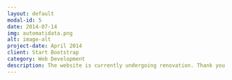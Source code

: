 ```yaml
---
layout: default
modal-id: 5
date: 2014-07-14
img: automatidata.png
alt: image-alt
project-date: April 2014
client: Start Bootstrap
category: Web Development
description: The website is currently undergoing renovation. Thank you for your patience!
---
```

